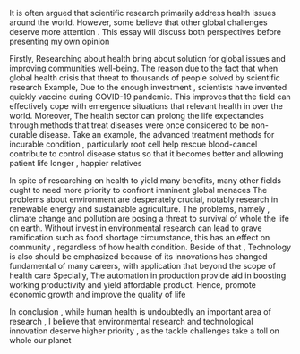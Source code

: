 It is often argued that scientific research primarily address health issues around the world. However, some believe that other global challenges deserve more attention . This essay will discuss both perspectives before presenting my own opinion 


Firstly, Researching about health bring about solution for global issues and improving communities well-being. The reason due to the fact that when global health crisis that threat to thousands of people solved by scientific research 
Example,  Due to the enough investment , scientists have invented quickly vaccine during COVID-19 pandemic. This improves that the field can effectively cope with emergence situations that relevant health in over the world. Moreover, 
The health sector can prolong the life expectancies through methods that treat diseases were once considered to be non-curable disease. Take an example, the advanced treatment methods for incurable condition , particularly root cell help rescue 
blood-cancel contribute to control disease status so that it becomes better and allowing patient life longer , happier relatives

In spite of researching on health to yield many benefits,  many other fields ought to need more priority to confront imminent global menaces 
The problems about environment are desperately crucial, notably research in renewable energy and sustainable agriculture. The problems, namely , climate change and pollution are posing a threat to survival of whole the life on earth. Without invest in environmental research can lead to grave ramification such as food shortage circumstance, this has an effect on community , regardless of how health condition. Beside of that , Technology is also should be emphasized because of its innovations has changed fundamental of many careers, with application that beyond the scope of health care
Specially, The automation in production provide aid in boosting working productivity and yield affordable product. Hence, promote economic
growth and improve the quality of life

In conclusion , while human health is undoubtedly an important area of research , I believe that environmental research and technological innovation deserve higher priority , as the tackle challenges take a toll on whole our planet